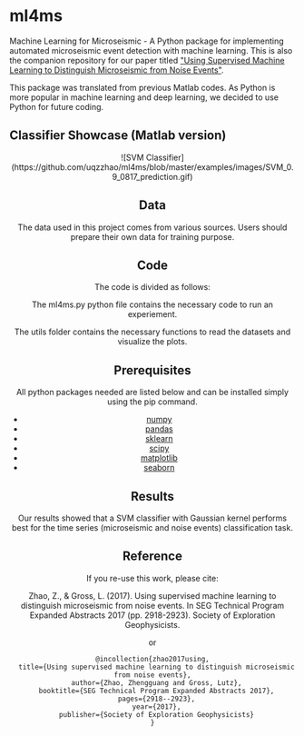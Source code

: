 # ml4ms
Machine Learning for Microseismic - A Python package for implementing automated microseismic event detection with machine learning.
This is also the companion repository for our paper titled ["Using Supervised Machine Learning to Distinguish Microseismic from Noise Events"](https://www.researchgate.net/publication/319622797_Using_Supervised_Machine_Learning_to_Distinguish_Microseismic_from_Noise_Events?_sg=XCg5ScjsVBCwpHsV6MaoNuW8Et7dcLb7PdcH3tcYW7Cm1NGh9HVbuS3Juh1-XadkFXs91zDJnBYFlK7jjqRkvUQAfhIwN3VmiQWQgvpN.fsWiGLMtbYWUL-7t-BlYfurJ1KPUnffA7IXytqI7qARTbwHbKCzKX7eNAf7TDSUBDRdpgvKTbMrkqTLaxVjS9Q).

This package was translated from previous Matlab codes. As Python is more popular in machine learning and deep learning, we decided to use Python for future coding.

## Classifier Showcase (Matlab version)
<div align=center>![SVM Classifier](https://github.com/uqzzhao/ml4ms/blob/master/examples/images/SVM_0.9_0817_prediction.gif)


## Data
The data used in this project comes from various sources. Users should prepare their own data for training purpose.

## Code
The code is divided as follows:

The ml4ms.py python file contains the necessary code to run an experiement.

The utils folder contains the necessary functions to read the datasets and visualize the plots.


## Prerequisites
All python packages needed are listed below and can be installed simply using the pip command.
* [numpy](http://www.numpy.org/)  
* [pandas](https://pandas.pydata.org/)  
* [sklearn](http://scikit-learn.org/stable/)  
* [scipy](https://www.scipy.org/)  
* [matplotlib](https://matplotlib.org/)  
* [seaborn](https://seaborn.pydata.org/)


## Results
Our results showed that a SVM classifier with Gaussian kernel performs best for the time series (microseismic and noise events) classification task.


## Reference
If you re-use this work, please cite:

Zhao, Z., & Gross, L. (2017). Using supervised machine learning to distinguish microseismic from noise events. In SEG Technical Program Expanded Abstracts 2017 (pp. 2918-2923). Society of Exploration Geophysicists.

or

```
@incollection{zhao2017using,
  title={Using supervised machine learning to distinguish microseismic from noise events},
  author={Zhao, Zhengguang and Gross, Lutz},
  booktitle={SEG Technical Program Expanded Abstracts 2017},
  pages={2918--2923},
  year={2017},
  publisher={Society of Exploration Geophysicists}
}
```
